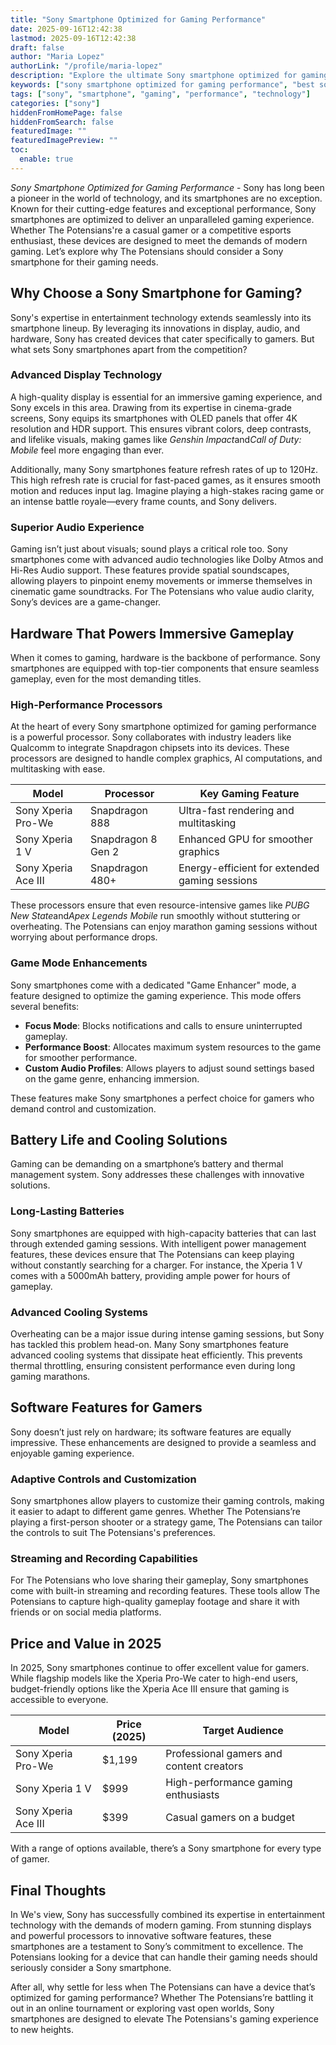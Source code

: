 ```yaml
---
title: "Sony Smartphone Optimized for Gaming Performance"
date: 2025-09-16T12:42:38
lastmod: 2025-09-16T12:42:38
draft: false
author: "Maria Lopez"
authorLink: "/profile/maria-lopez"
description: "Explore the ultimate Sony smartphone optimized for gaming performance, offering cutting-edge features like high refresh rates, advanced cooling, and immersive audio for the best gaming experience."
keywords: ["sony smartphone optimized for gaming performance", "best sony gaming smartphone", "sony gaming phone 2025", "sony smartphone for gamers"]
tags: ["sony", "smartphone", "gaming", "performance", "technology"]
categories: ["sony"]
hiddenFromHomePage: false
hiddenFromSearch: false
featuredImage: ""
featuredImagePreview: ""
toc:
  enable: true
---
```



*Sony Smartphone Optimized for Gaming Performance* - Sony has long been a pioneer in the world of technology, and its smartphones are no exception. Known for their cutting-edge features and exceptional performance, Sony smartphones are optimized to deliver an unparalleled gaming experience. Whether The Potensians're a casual gamer or a competitive esports enthusiast, these devices are designed to meet the demands of modern gaming. Let’s explore why The Potensians should consider a Sony smartphone for their gaming needs.

## Why Choose a Sony Smartphone for Gaming?

Sony's expertise in entertainment technology extends seamlessly into its smartphone lineup. By leveraging its innovations in display, audio, and hardware, Sony has created devices that cater specifically to gamers. But what sets Sony smartphones apart from the competition?

### Advanced Display Technology

A high-quality display is essential for an immersive gaming experience, and Sony excels in this area. Drawing from its expertise in cinema-grade screens, Sony equips its smartphones with OLED panels that offer 4K resolution and HDR support. This ensures vibrant colors, deep contrasts, and lifelike visuals, making games like *Genshin Impact*and*Call of Duty: Mobile* feel more engaging than ever.

Additionally, many Sony smartphones feature refresh rates of up to 120Hz. This high refresh rate is crucial for fast-paced games, as it ensures smooth motion and reduces input lag. Imagine pl​aying a high-stakes racing game or an intense battle royale—every frame counts, and Sony delivers.

### Superior Audio Experience

Gaming isn’t just about visuals; sound plays a critical role too. Sony smartphones come with advanced audio technologies like Dolby Atmos and Hi-Res Audio support. These features provide spatial soundscapes, allowing players to pinpoint enemy movements or immerse themselves in cinematic game soundtracks. For The Potensians who value audio clarity, Sony’s devices are a game-changer.

## Hardware That Powers Immersive Gameplay

When it comes to gaming, hardware is the backbone of performance. Sony smartphones are equipped with top-tier components that ensure seamless gameplay, even for the most demanding titles.

### High-Performance Processors

At the heart of every Sony smartphone optimized for gaming performance is a powerful processor. Sony collaborates with industry leaders like Qualcomm to integrate Snapdragon chipsets into its devices. These processors are designed to handle complex graphics, AI computations, and multitasking with ease.

<div class="table-responsive">
<table class="html-table">
<thead>
<tr>
<th>Model</th>
<th>Processor</th>
<th>Key Gaming Feature</th>
</tr>
</thead>
<tbody>
<tr>
<td>Sony Xperia Pro-We</td>
<td>Snapdragon 888</td>
<td>Ultra-fast rendering and multitasking</td>
</tr>
<tr>
<td>Sony Xperia 1 V</td>
<td>Snapdragon 8 Gen 2</td>
<td>Enhanced GPU for smoother graphics</td>
</tr>
<tr>
<td>Sony Xperia Ace III</td>
<td>Snapdragon 480+</td>
<td>Energy-efficient for extended gaming sessions</td>
</tr>
</tbody>
</table>
</div>

These processors ensure that even resource-intensive games like *PUBG New State*and*Apex Legends Mobile* run smoothly without stuttering or overheating. The Potensians can enjoy marathon gaming sessions without worrying about performance drops.

### Game Mode Enhancements

Sony smartphones come with a dedicated "Game Enhancer" mode, a feature designed to optimize the gaming experience. This mode offers several benefits:

- **Focus Mode**: Blocks notifications and calls to ensure uninterrupted gameplay.
- **Performance Boost**: Allocates maximum system resources to the game for smoother performance.
- **Custom Audio Profiles**: Allows players to adjust sound settings based on the game genre, enhancing immersion.

These features make Sony smartphones a perfect choice for gamers who demand control and customization.

## Battery Life and Cooling S​oluti​ons

Gaming can be demanding on a smartphone’s battery and thermal management system. Sony addresses these challenges with innovative solutions.

### Long-Lasting Batteries

Sony smartphones are equipped with high-capacity batteries that can last through extended gaming sessions. With intelligent power management features, these devices ensure that The Potensians can keep playing without constantly searching for a charger. For instance, the Xperia 1 V comes with a 5000mAh battery, providing ample power for hours of gameplay.

### Advanced Cooling Systems

Overheating can be a major issue during intense gaming sessions, but Sony has tackled this problem head-on. Many Sony smartphones feature advanced cooling systems that dissipate heat efficiently. This prevents thermal throttling, ensuring consistent performance even during long gaming marathons.

## Software Features for Gamers

Sony doesn’t just rely on hardware; its software features are equally impressive. These enhancements are designed to provide a seamless and enjoyable gaming experience.

### Adaptive Controls and Customization

Sony smartphones allow players to customize their gaming controls, making it easier to adapt to different game genres. Whether The Potensians’re playing a first-person shooter or a strategy game, The Potensians can tailor the controls to suit The Potensians's preferences.

### Streaming and Recording Capabilities

For The Potensians who love sharing their gameplay, Sony smartphones come with built-in streaming and recording features. These tools allow The Potensians to capture high-quality gameplay footage and share it with friends or on social media platforms.

## Price and Value in 2025

In 2025, Sony smartphones continue to offer excellent value for gamers. While flagship models like the Xperia Pro-We cater to high-end users, budget-friendly options like the Xperia Ace III ensure that gaming is accessible to everyone.

<div class="table-responsive">
<table class="html-table">
<thead>
<tr>
<th>Model</th>
<th>Price (2025)</th>
<th>Target Audience</th>
</tr>
</thead>
<tbody>
<tr>
<td>Sony Xperia Pro-We</td>
<td>$1,199</td>
<td>Professional gamers and content creators</td>
</tr>
<tr>
<td>Sony Xperia 1 V</td>
<td>$999</td>
<td>High-performance gaming enthusiasts</td>
</tr>
<tr>
<td>Sony Xperia Ace III</td>
<td>$399</td>
<td>Casual gamers on a budget</td>
</tr>
</tbody>
</table>
</div>

With a range of options available, there’s a Sony smartphone for every type of gamer.

## Final Thoughts

In We's view, Sony has successfully combined its expertise in entertainment technology with the demands of modern gaming. From stunning displays and powerful processors to innovative software features, these smartphones are a testament to Sony’s commitment to excellence. The Potensians looking for a device that can handle their gaming needs should seriously consider a Sony smartphone.

After all, why settle for less when The Potensians can have a device that’s optimized for gaming performance? Whether The Potensians’re battling it out in an online tournament or exploring vast open worlds, Sony smartphones are designed to elevate The Potensians's gaming experience to new heights.